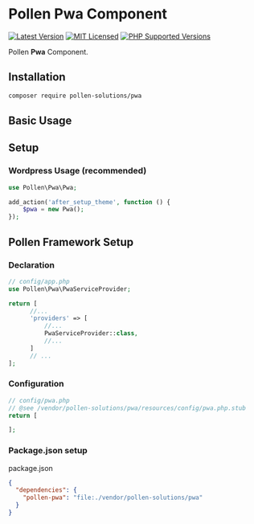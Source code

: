 # Pollen Pwa Component

[![Latest Version](https://img.shields.io/badge/release-1.0.0-blue?style=for-the-badge)](https://svn.presstify.com/pollen-solutions/pwa/tags/1.0.0)
[![MIT Licensed](https://img.shields.io/badge/license-MIT-green?style=for-the-badge)](LICENSE.md)
[![PHP Supported Versions](https://img.shields.io/badge/PHP->=7.3-8892BF?style=for-the-badge&logo=php)](https://www.php.net/supported-versions.php)

Pollen **Pwa** Component.

## Installation

```bash
composer require pollen-solutions/pwa
```

## Basic Usage

## Setup

### Wordpress Usage (recommended)

```php
use Pollen\Pwa\Pwa;

add_action('after_setup_theme', function () {
    $pwa = new Pwa();
});
```

## Pollen Framework Setup

### Declaration

```php
// config/app.php
use Pollen\Pwa\PwaServiceProvider;

return [
      //...
      'providers' => [
          //...
          PwaServiceProvider::class,
          //...
      ]
      // ...
];
```

### Configuration

```php
// config/pwa.php
// @see /vendor/pollen-solutions/pwa/resources/config/pwa.php.stub
return [

];
```

### Package.json setup

package.json

```json
{
  "dependencies": {
    "pollen-pwa": "file:./vendor/pollen-solutions/pwa"
  }
}
```